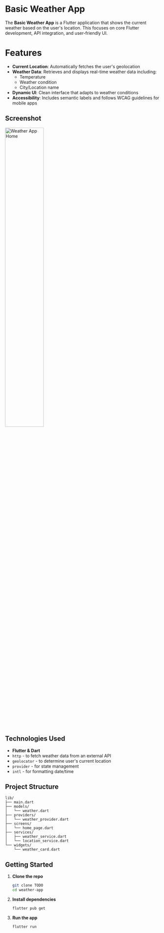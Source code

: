 # Basic Weather App

The **Basic Weather App** is a Flutter application that shows the current weather based on the user's location. This focuses on core Flutter development, API integration, and user-friendly UI.

# Features
- **Current Location**: Automatically fetches the user's geolocation
- **Weather Data**: Retrieves and displays real-time weather data including:
  - Temperature
  - Weather condition
  - City/Location name
- **Dynamic UI**: Clean interface that adapts to weather conditions
- **Accessibility**: Includes semantic labels and follows WCAG guidelines for mobile apps

## Screenshot

<img src="assets/screenshots/home-page.png" alt="Weather App Home" width="50%"/>

## Technologies Used
- **Flutter & Dart**
- `http` - to fetch weather data from an external API
- `geolocator` - to determine user's current location
- `provider` - for state management
- `intl` - for formatting date/time

## Project Structure

```text
lib/
├── main.dart
├── models/
│   └── weather.dart
├── providers/
│   └── weather_provider.dart
├── screens/
│   └── home_page.dart
├── services/
│   ├── weather_service.dart
│   └── location_service.dart
└── widgets/
    └── weather_card.dart
```
## Getting Started
1. **Clone the repo**
   ```bash
   git clone TODO
   cd weather-app
2. **Install dependencies**
   ```bash
   flutter pub get
3. **Run the app**
   ```bash
   flutter run
